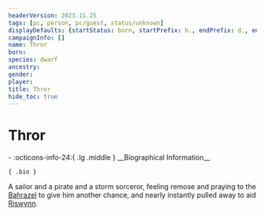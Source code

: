 ```yaml
---
headerVersion: 2023.11.25
tags: [pc, person, pc/guest, status/unknown]
displayDefaults: {startStatus: born, startPrefix: b., endPrefix: d., endStatus: died}
campaignInfo: []
name: Thror
born:
species: dwarf
ancestry:
gender:
player:
title: Thror
hide_toc: true
---
```

# Thror
<div class="grid cards ext-narrow-margin ext-one-column" markdown>
- :octicons-info-24:{ .lg .middle } __Biographical Information__

    { .bio }

</div>


A sailor and a pirate and a storm sorceror, feeling remose and praying to the [Bahrazel](<../../../../cosmology/gods/embodied-gods/bahrazel.md>) to give him another chance, and nearly instantly pulled away to aid [Riswynn](<../riswynn.md>). 